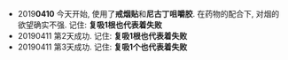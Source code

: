 - 2019**0410** 今天开始, 使用了**戒烟贴**和**尼古丁咀嚼胶**. 在药物的配合下, 对烟的欲望确实不强. 记住: **复吸1根也代表着失败**
- 20190411 第2天成功. 记住: **复吸1根也代表着失败**
- 20190411 第3天成功. 记住: **复吸1个也代表着失败**
